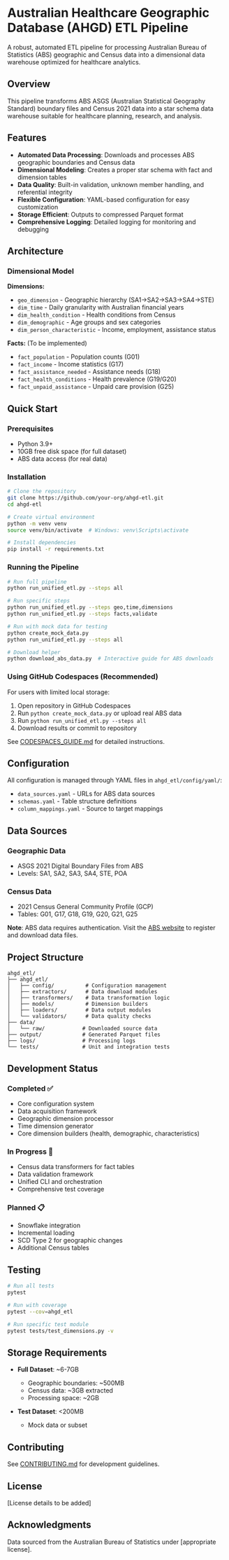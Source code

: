 # Australian Healthcare Geographic Database (AHGD) ETL Pipeline

A robust, automated ETL pipeline for processing Australian Bureau of Statistics (ABS) geographic and Census data into a dimensional data warehouse optimized for healthcare analytics.

## Overview

This pipeline transforms ABS ASGS (Australian Statistical Geography Standard) boundary files and Census 2021 data into a star schema data warehouse suitable for healthcare planning, research, and analysis.

## Features

- **Automated Data Processing**: Downloads and processes ABS geographic boundaries and Census data
- **Dimensional Modeling**: Creates a proper star schema with fact and dimension tables
- **Data Quality**: Built-in validation, unknown member handling, and referential integrity
- **Flexible Configuration**: YAML-based configuration for easy customization
- **Storage Efficient**: Outputs to compressed Parquet format
- **Comprehensive Logging**: Detailed logging for monitoring and debugging

## Architecture

### Dimensional Model

**Dimensions:**
- `geo_dimension` - Geographic hierarchy (SA1→SA2→SA3→SA4→STE)
- `dim_time` - Daily granularity with Australian financial years
- `dim_health_condition` - Health conditions from Census
- `dim_demographic` - Age groups and sex categories
- `dim_person_characteristic` - Income, employment, assistance status

**Facts:** (To be implemented)
- `fact_population` - Population counts (G01)
- `fact_income` - Income statistics (G17)
- `fact_assistance_needed` - Assistance needs (G18)
- `fact_health_conditions` - Health prevalence (G19/G20)
- `fact_unpaid_assistance` - Unpaid care provision (G25)

## Quick Start

### Prerequisites

- Python 3.9+
- 10GB free disk space (for full dataset)
- ABS data access (for real data)

### Installation

```bash
# Clone the repository
git clone https://github.com/your-org/ahgd-etl.git
cd ahgd-etl

# Create virtual environment
python -m venv venv
source venv/bin/activate  # Windows: venv\Scripts\activate

# Install dependencies
pip install -r requirements.txt
```

### Running the Pipeline

```bash
# Run full pipeline
python run_unified_etl.py --steps all

# Run specific steps
python run_unified_etl.py --steps geo,time,dimensions
python run_unified_etl.py --steps facts,validate

# Run with mock data for testing
python create_mock_data.py
python run_unified_etl.py --steps all

# Download helper
python download_abs_data.py  # Interactive guide for ABS downloads
```

### Using GitHub Codespaces (Recommended)

For users with limited local storage:

1. Open repository in GitHub Codespaces
2. Run `python create_mock_data.py` or upload real ABS data
3. Run `python run_unified_etl.py --steps all`
4. Download results or commit to repository

See [CODESPACES_GUIDE.md](CODESPACES_GUIDE.md) for detailed instructions.

## Configuration

All configuration is managed through YAML files in `ahgd_etl/config/yaml/`:

- `data_sources.yaml` - URLs for ABS data sources
- `schemas.yaml` - Table structure definitions
- `column_mappings.yaml` - Source to target mappings

## Data Sources

### Geographic Data
- ASGS 2021 Digital Boundary Files from ABS
- Levels: SA1, SA2, SA3, SA4, STE, POA

### Census Data
- 2021 Census General Community Profile (GCP)
- Tables: G01, G17, G18, G19, G20, G21, G25

**Note**: ABS data requires authentication. Visit the [ABS website](https://www.abs.gov.au) to register and download data files.

## Project Structure

```
ahgd_etl/
├── ahgd_etl/
│   ├── config/          # Configuration management
│   ├── extractors/      # Data download modules
│   ├── transformers/    # Data transformation logic
│   ├── models/          # Dimension builders
│   ├── loaders/         # Data output modules
│   └── validators/      # Data quality checks
├── data/
│   └── raw/            # Downloaded source data
├── output/             # Generated Parquet files
├── logs/               # Processing logs
└── tests/              # Unit and integration tests
```

## Development Status

### Completed ✅
- Core configuration system
- Data acquisition framework
- Geographic dimension processor
- Time dimension generator
- Core dimension builders (health, demographic, characteristics)

### In Progress 🚧
- Census data transformers for fact tables
- Data validation framework
- Unified CLI and orchestration
- Comprehensive test coverage

### Planned 📋
- Snowflake integration
- Incremental loading
- SCD Type 2 for geographic changes
- Additional Census tables

## Testing

```bash
# Run all tests
pytest

# Run with coverage
pytest --cov=ahgd_etl

# Run specific test module
pytest tests/test_dimensions.py -v
```

## Storage Requirements

- **Full Dataset**: ~6-7GB
  - Geographic boundaries: ~500MB
  - Census data: ~3GB extracted
  - Processing space: ~2GB
  
- **Test Dataset**: <200MB
  - Mock data or subset

## Contributing

See [CONTRIBUTING.md](CONTRIBUTING.md) for development guidelines.

## License

[License details to be added]

## Acknowledgments

Data sourced from the Australian Bureau of Statistics under [appropriate license].